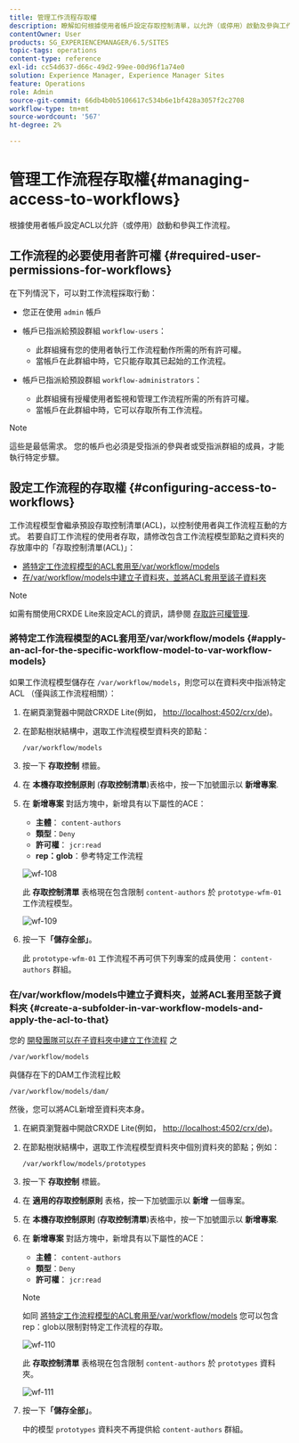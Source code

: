 ```yaml
---
title: 管理工作流程存取權
description: 瞭解如何根據使用者帳戶設定存取控制清單，以允許（或停用）啟動及參與工作流程。
contentOwner: User
products: SG_EXPERIENCEMANAGER/6.5/SITES
topic-tags: operations
content-type: reference
exl-id: cc54d637-d66c-49d2-99ee-00d96f1a74e0
solution: Experience Manager, Experience Manager Sites
feature: Operations
role: Admin
source-git-commit: 66db4b0b5106617c534b6e1bf428a3057f2c2708
workflow-type: tm+mt
source-wordcount: '567'
ht-degree: 2%

---
```


# 管理工作流程存取權{#managing-access-to-workflows}

根據使用者帳戶設定ACL以允許（或停用）啟動和參與工作流程。

## 工作流程的必要使用者許可權 {#required-user-permissions-for-workflows}

在下列情況下，可以對工作流程採取行動：

* 您正在使用 `admin` 帳戶
* 帳戶已指派給預設群組 `workflow-users`：

   * 此群組擁有您的使用者執行工作流程動作所需的所有許可權。
   * 當帳戶在此群組中時，它只能存取其已起始的工作流程。

* 帳戶已指派給預設群組 `workflow-administrators`：

   * 此群組擁有授權使用者監視和管理工作流程所需的所有許可權。
   * 當帳戶在此群組中時，它可以存取所有工作流程。

>[!NOTE]
>
>這些是最低需求。 您的帳戶也必須是受指派的參與者或受指派群組的成員，才能執行特定步驟。

## 設定工作流程的存取權 {#configuring-access-to-workflows}

工作流程模型會繼承預設存取控制清單(ACL)，以控制使用者與工作流程互動的方式。 若要自訂工作流程的使用者存取，請修改包含工作流程模型節點之資料夾的存放庫中的「存取控制清單(ACL)」：

* [將特定工作流程模型的ACL套用至/var/workflow/models](/help/sites-administering/workflows-managing.md#apply-an-acl-for-the-specific-workflow-model-to-var-workflow-models)
* [在/var/workflow/models中建立子資料夾，並將ACL套用至該子資料夾](/help/sites-administering/workflows-managing.md#create-a-subfolder-in-var-workflow-models-and-apply-the-acl-to-that)

>[!NOTE]
>
>如需有關使用CRXDE Lite來設定ACL的資訊，請參閱 [存取許可權管理](/help/sites-administering/user-group-ac-admin.md#access-right-management).

### 將特定工作流程模型的ACL套用至/var/workflow/models {#apply-an-acl-for-the-specific-workflow-model-to-var-workflow-models}

如果工作流程模型儲存在 `/var/workflow/models`，則您可以在資料夾中指派特定ACL （僅與該工作流程相關）：

1. 在網頁瀏覽器中開啟CRXDE Lite(例如， [http://localhost:4502/crx/de](http://localhost:4502/crx/de))。
1. 在節點樹狀結構中，選取工作流程模型資料夾的節點：

   `/var/workflow/models`

1. 按一下 **存取控制** 標籤。
1. 在 **本機存取控制原則** (**存取控制清單**)表格中，按一下加號圖示以 **新增專案**.
1. 在 **新增專案** 對話方塊中，新增具有以下屬性的ACE：

   * **主體**： `content-authors`
   * **類型**：`Deny`
   * **許可權**： `jcr:read`
   * **rep：glob**：參考特定工作流程

   ![wf-108](assets/wf-108.png)

   此 **存取控制清單** 表格現在包含限制 `content-authors` 於 `prototype-wfm-01` 工作流程模型。

   ![wf-109](assets/wf-109.png)

1. 按一下&#x200B;**「儲存全部」**。

   此 `prototype-wfm-01` 工作流程不再可供下列專案的成員使用： `content-authors` 群組。

### 在/var/workflow/models中建立子資料夾，並將ACL套用至該子資料夾 {#create-a-subfolder-in-var-workflow-models-and-apply-the-acl-to-that}

您的 [開發團隊可以在子資料夾中建立工作流程](/help/sites-developing/workflows-models.md#creating-a-new-workflow) 之

`/var/workflow/models`

與儲存在下的DAM工作流程比較

`/var/workflow/models/dam/`

然後，您可以將ACL新增至資料夾本身。

1. 在網頁瀏覽器中開啟CRXDE Lite(例如， [http://localhost:4502/crx/de](http://localhost:4502/crx/de))。
1. 在節點樹狀結構中，選取工作流程模型資料夾中個別資料夾的節點；例如：

   `/var/workflow/models/prototypes`

1. 按一下 **存取控制** 標籤。
1. 在 **適用的存取控制原則** 表格，按一下加號圖示以 **新增** 一個專案。
1. 在 **本機存取控制原則** (**存取控制清單**)表格中，按一下加號圖示以 **新增專案**.
1. 在 **新增專案** 對話方塊中，新增具有以下屬性的ACE：

   * **主體**： `content-authors`
   * **類型**：`Deny`
   * **許可權**： `jcr:read`

   >[!NOTE]
   >
   >如同 [將特定工作流程模型的ACL套用至/var/workflow/models](/help/sites-administering/workflows-managing.md#apply-an-acl-for-the-specific-workflow-model-to-var-workflow-models) 您可以包含rep：glob以限制對特定工作流程的存取。

   ![wf-110](assets/wf-110.png)

   此 **存取控制清單** 表格現在包含限制 `content-authors` 於 `prototypes` 資料夾。

   ![wf-111](assets/wf-111.png)

1. 按一下&#x200B;**「儲存全部」**。

   中的模型 `prototypes` 資料夾不再提供給 `content-authors` 群組。
